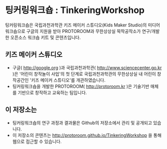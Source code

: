 # 팅커링워크숍 : TinkeringWorkshop
팅커링워크숍은 국립과천과학관 키즈 메이커 스튜디오(Kids Maker Studio)의 미디어 워크숍으로 
구글의 지원을 받아 PROTOROOM과 무한상상실 뚝딱공작소가 연구/개발한 오픈소스 워크숍 키트 및 콘텐츠입니다.

## 키즈 메이커 스튜디오
 * 구글( http://google.org )과 국립과천과학관( http://www.sciencecenter.go.kr )은 '어린이 창작놀이 사업'의 첫 단계로 국립과천과학관의 무한상상실 내 어린이 창작공간인 '키즈 메이커 스튜디오'를 개관하였습니다.
 * 팅커링워크숍을 개발한 PROTOROOM( http://protoroom.kr )은 기술기반 매체를 기반으로 창작하고 교육하는 팀입니다.

## 이 저장소는
 * 팅커링워크숍의 연구 과정과 결과물은 Github의 저장소에서 관리 및 공개되고 있습니다. 
 * 이 저장소의 콘텐츠는 http://protoroom.github.io/TinkeringWorkshop 을 통해 웹으로 접근할 수 있습니다.

